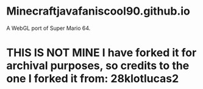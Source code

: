 # Minecraftjavafaniscool90.github.io
A WebGL port of Super Mario 64.
# THIS IS NOT MINE I have forked it for archival purposes, so credits to the one I forked it from: 28klotlucas2
